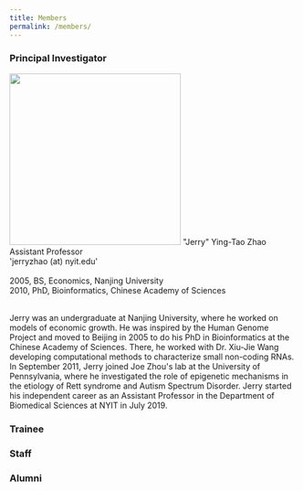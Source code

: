 ```yaml
---
title: Members
permalink: /members/
---
```



<h3>Principal Investigator</h3>

<img width="300" src="/img/jerry_zhao_1.jpg" data-action="zoom">
"Jerry" Ying-Tao Zhao<br>
Assistant Professor<br>
'jerryzhao (at) nyit.edu'<br>
  <br>
  2005, BS, Economics, Nanjing University<br>
  2010, PhD, Bioinformatics, Chinese Academy of Sciences<br>
 <br>


Jerry was an undergraduate at Nanjing University, where he worked on models of economic growth. He was inspired by the Human Genome Project and moved to Beijing in 2005 to do his PhD in Bioinformatics at the Chinese Academy of Sciences. There, he worked with Dr. Xiu-Jie Wang developing computational methods to characterize small non-coding RNAs. In September 2011, Jerry joined Joe Zhou's lab at the University of Pennsylvania, where he investigated the role of epigenetic mechanisms in the etiology of Rett syndrome and Autism Spectrum Disorder. Jerry started his independent career as an Assistant Professor in the Department of Biomedical Sciences at NYIT in July 2019. 



 <h3>Trainee</h3>
 
 <h3>Staff</h3>
 
 <h3>Alumni</h3>
 
